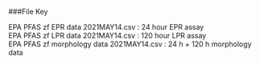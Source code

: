 ###File Key

EPA PFAS zf EPR data 2021MAY14.csv : 24 hour EPR assay  
EPA PFAS zf LPR data 2021MAY14.csv : 120 hour LPR assay  
EPA PFAS zf morphology data 2021MAY14.csv : 24 h + 120 h morphology data  
